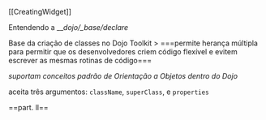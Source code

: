 [[CreatingWidget]]

Entendendo a  __*dojo/_base/declare*



Base da criação de classes no Dojo Toolkit >
===permite herança múltipla para permitir que os desenvolvedores criem código flexível e evitem escrever as mesmas rotinas de código===

_suportam conceitos padrão de Orientação a Objetos dentro do Dojo_

aceita três argumentos: `className`, `superClass`, e `properties`

==part. ll==








